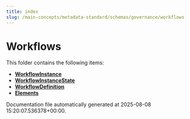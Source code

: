 ```yaml
---
title: index
slug: /main-concepts/metadata-standard/schemas/governance/workflows
---
```


# Workflows

This folder contains the following items:

- [**WorkflowInstance**](/main-concepts/metadata-standard/schemas/governance/workflows/workflowinstance)
- [**WorkflowInstanceState**](/main-concepts/metadata-standard/schemas/governance/workflows/workflowinstancestate)
- [**WorkflowDefinition**](/main-concepts/metadata-standard/schemas/governance/workflows/workflowdefinition)
- [**Elements**](/main-concepts/metadata-standard/schemas/governance/workflows/elements)


Documentation file automatically generated at 2025-08-08 15:20:07.536378+00:00.
